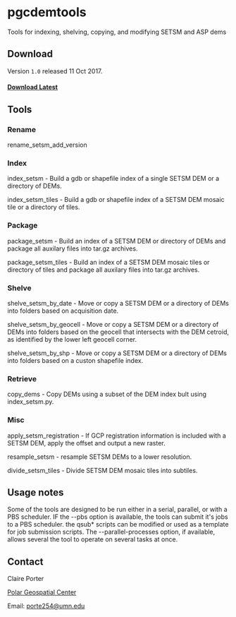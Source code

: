 # pgcdemtools
Tools for indexing, shelving, copying, and modifying SETSM and ASP dems

## Download
Version `1.0` released 11 Oct 2017.

#### [Download Latest](https://github.com/PolarGeospatialCenter/pgcdemtools/releases)

## Tools
### Rename
rename_setsm_add_version

### Index
index_setsm - Build a gdb or shapefile index of a single SETSM DEM or a directory of DEMs.

index_setsm_tiles - Build a gdb or shapefile index of a SETSM DEM mosaic tile or a directory of tiles.

### Package
package_setsm - Build an index of a SETSM DEM or directory of DEMs and package all auxilary files into tar.gz archives.

package_setsm_tiles - Build an index of a SETSM DEM mosaic tiles or directory of tiles and package all auxilary files into tar.gz archives.

### Shelve
shelve_setsm_by_date - Move or copy a SETSM DEM or a directory of DEMs into folders based on acquisition date.

shelve_setsm_by_geocell - Move or copy a SETSM DEM or a directory of DEMs into folders based on the geocell that intersects with the DEM cetroid, as identified by the lower left geocell corner.

shelve_setsm_by_shp - Move or copy a SETSM DEM or a directory of DEMs into folders based on a custon shapefile index.

### Retrieve
copy_dems - Copy DEMs using a subset of the DEM index bult using index_setsm.py.

### Misc
apply_setsm_registration - If GCP registration information is included with a SETSM DEM, apply the offset and output a new raster.

resample_setsm - resample SETSM DEMs to a lower resolution.

divide_setsm_tiles - Divide SETSM DEM mosaic tiles into subtiles.

## Usage notes
Some of the tools are designed to be run either in a serial, parallel, or with a PBS scheduler.  IF the --pbs option is available, the tools can submit it's jobs to a PBS scheduler.  the qsub* scripts can be modified or used as a template for job submission scripts. The --parallel-processes option, if available, allows several the tool to operate on several tasks at once.

## Contact
Claire Porter

[Polar Geospatial Center](//www.pgc.umn.edu)

Email: <porte254@umn.edu>
